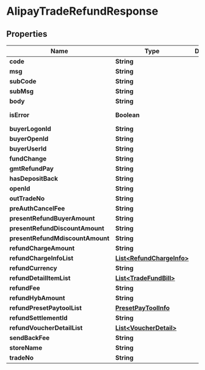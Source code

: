 

# AlipayTradeRefundResponse


## Properties

| Name | Type | Description | Notes |
|------------ | ------------- | ------------- | -------------|
|**code** | **String** |  |  [optional] |
|**msg** | **String** |  |  [optional] |
|**subCode** | **String** |  |  [optional] |
|**subMsg** | **String** |  |  [optional] |
|**body** | **String** |  |  [optional] |
|**isError** | **Boolean** |  |  [optional] [readonly] |
|**buyerLogonId** | **String** |  |  [optional] |
|**buyerOpenId** | **String** |  |  [optional] |
|**buyerUserId** | **String** |  |  [optional] |
|**fundChange** | **String** |  |  [optional] |
|**gmtRefundPay** | **String** |  |  [optional] |
|**hasDepositBack** | **String** |  |  [optional] |
|**openId** | **String** |  |  [optional] |
|**outTradeNo** | **String** |  |  [optional] |
|**preAuthCancelFee** | **String** |  |  [optional] |
|**presentRefundBuyerAmount** | **String** |  |  [optional] |
|**presentRefundDiscountAmount** | **String** |  |  [optional] |
|**presentRefundMdiscountAmount** | **String** |  |  [optional] |
|**refundChargeAmount** | **String** |  |  [optional] |
|**refundChargeInfoList** | [**List&lt;RefundChargeInfo&gt;**](RefundChargeInfo.md) |  |  [optional] |
|**refundCurrency** | **String** |  |  [optional] |
|**refundDetailItemList** | [**List&lt;TradeFundBill&gt;**](TradeFundBill.md) |  |  [optional] |
|**refundFee** | **String** |  |  [optional] |
|**refundHybAmount** | **String** |  |  [optional] |
|**refundPresetPaytoolList** | [**PresetPayToolInfo**](PresetPayToolInfo.md) |  |  [optional] |
|**refundSettlementId** | **String** |  |  [optional] |
|**refundVoucherDetailList** | [**List&lt;VoucherDetail&gt;**](VoucherDetail.md) |  |  [optional] |
|**sendBackFee** | **String** |  |  [optional] |
|**storeName** | **String** |  |  [optional] |
|**tradeNo** | **String** |  |  [optional] |



